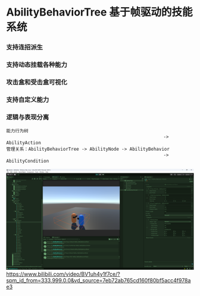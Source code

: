 # AbilityBehaviorTree 基于帧驱动的技能系统

### 支持连招派生
### 支持动态挂载各种能力
### 攻击盒和受击盒可视化
### 支持自定义能力
### 逻辑与表现分离

```
能力行为树
                                                           -> AbilityAction 
管理关系：AbilityBehaviorTree -> AbilityNode -> AbilityBehavior 
                                                           -> AbilityCondition
```

![输入图片说明](Doc/Atk.png)
https://www.bilibili.com/video/BV1uh4y1f7ce/?spm_id_from=333.999.0.0&vd_source=7eb72ab765cd160f80bf5acc4f978ae3
